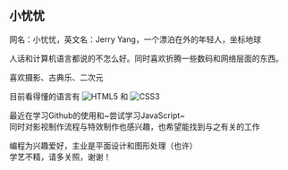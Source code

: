 ## 小忧忧
网名：小忧忧，英文名：Jerry Yang，一个漂泊在外的年轻人，坐标地球

人话和计算机语言都说的不怎么好。同时喜欢折腾一些数码和网络层面的东西。

喜欢摄影、古典乐、二次元

目前看得懂的语言有
![HTML5](https://img.shields.io/badge/-HTML5-E34F26?style=plastic&logo=html5&logoColor=white)
和
![CSS3](https://img.shields.io/badge/-CSS3-1572B6?style=plastic&logo=css3)

最近在学习Github的使用和~尝试学习JavaScript~  
同时对影视制作流程与特效制作也感兴趣，也希望能找到与之有关的工作

编程为兴趣爱好，主业是平面设计和图形处理（也许）  
学艺不精，请多关照，谢谢！
